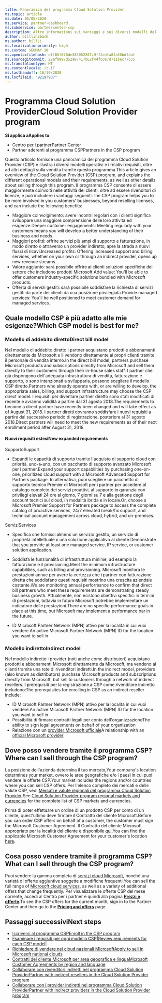 ```yaml
---
title: Panoramica del programma Cloud Solution Provider
ms.topic: article
ms.date: 05/05/2020
ms.service: partner-dashboard
ms.subservice: partnercenter-csp
description: Altre informazioni sui vantaggi e sui diversi modelli del programma Cloud Solution Provider(CSP) per favorire la crescita aziendale con nuovi clienti e nuove competenze.
author: billlinzbach
ms.author: billLi
ms.localizationpriority: high
ms.custom: SEOMAY.20
ms.openlocfilehash: e1f85f670de583052807c9ff2edfa84a50bd7daf
ms.sourcegitcommit: 22af0997d52a87417b62f44fb0a7d711bec77b35
ms.translationtype: HT
ms.contentlocale: it-IT
ms.lasthandoff: 10/19/2020
ms.locfileid: "92197907"
---
```

# <a name="cloud-solution-provider-program"></a><span data-ttu-id="39ab4-103">Programma Cloud Solution Provider</span><span class="sxs-lookup"><span data-stu-id="39ab4-103">Cloud Solution Provider program</span></span> 

<span data-ttu-id="39ab4-104">**Si applica a**</span><span class="sxs-lookup"><span data-stu-id="39ab4-104">**Applies to**</span></span>

- <span data-ttu-id="39ab4-105">Centro per i partner</span><span class="sxs-lookup"><span data-stu-id="39ab4-105">Partner Center</span></span>
- <span data-ttu-id="39ab4-106">Partner aderenti al programma CSP</span><span class="sxs-lookup"><span data-stu-id="39ab4-106">Partners in the CSP program</span></span>

<span data-ttu-id="39ab4-107">Questo articolo fornisce una panoramica del programma Cloud Solution Provider (CSP) e illustra i diversi modelli operativi e i relativi requisiti, oltre ad altri dettagli sulla vendita tramite questo programma.</span><span class="sxs-lookup"><span data-stu-id="39ab4-107">This article gives an overview of the Cloud Solution Provider (CSP) program, and explains the different operational models and their requirements, as well as other details about selling through this program.</span></span>  <span data-ttu-id="39ab4-108">Il programma CSP consente di essere maggiormente coinvolti nelle attività dei clienti, oltre ad essere rivenditori di licenze, e può includere i vantaggi seguenti:</span><span class="sxs-lookup"><span data-stu-id="39ab4-108">The CSP program helps you to be more involved in you customers' businesses, beyond reselling licenses, and can include the following benefits:</span></span> 

- <span data-ttu-id="39ab4-109">Maggiore coinvolgimento: avere incontri regolari con i clienti significa sviluppare una maggiore comprensione delle loro attività ed esigenze.</span><span class="sxs-lookup"><span data-stu-id="39ab4-109">Deeper customer engagements: Meeting regularly with your customers means you will develop a better understanding of their business and needs.</span></span>
- <span data-ttu-id="39ab4-110">Maggiori profitti: offrire servizi più ampi di supporto e fatturazione, in modo diretto o attraverso un provider indiretto, apre la strada a nuovi flussi di ricavi.</span><span class="sxs-lookup"><span data-stu-id="39ab4-110">Increased profits: Offering increased support and billing services, whether on your own or through an indirect provider, opens up new revenue streams.</span></span>  
- <span data-ttu-id="39ab4-111">Valore aggiunto: sarà possibile offrire ai clienti soluzioni specifiche del settore che includono prodotti Microsoft.</span><span class="sxs-lookup"><span data-stu-id="39ab4-111">Add value: You'll be able to offer customers industry-specific solutions bundled with Microsoft products.</span></span>
- <span data-ttu-id="39ab4-112">Offerta di servizi gestiti: sarà possibile soddisfare la richiesta di servizi gestiti da parte dei clienti da una posizione privilegiata.</span><span class="sxs-lookup"><span data-stu-id="39ab4-112">Provide managed services: You'll be well positioned to meet customer demand for managed services.</span></span> 

## <a name="which-csp-model-is-best-for-me"></a><span data-ttu-id="39ab4-113">Quale modello CSP è più adatto alle mie esigenze?</span><span class="sxs-lookup"><span data-stu-id="39ab4-113">Which CSP model is best for me?</span></span>

### <a name="direct-bill-model"></a><span data-ttu-id="39ab4-114">Modello di addebito diretto</span><span class="sxs-lookup"><span data-stu-id="39ab4-114">Direct bill model</span></span>

 <span data-ttu-id="39ab4-115">Nel modello di addebito diretto i partner acquistano prodotti e abbonamenti direttamente da Microsoft e li vendono direttamente ai propri clienti tramite il personale di vendita interno.</span><span class="sxs-lookup"><span data-stu-id="39ab4-115">In the direct bill model, partners purchase Microsoft products and subscriptions directly from Microsoft and sell them directly to their customers through their in-house sales staff.</span></span> <span data-ttu-id="39ab4-116">I partner che già dispongono dell'adeguata infrastruttura di vendita, fatturazione e supporto, o sono intenzionati a svilupparla, possono scegliere il modello CSP diretto.</span><span class="sxs-lookup"><span data-stu-id="39ab4-116">Partners who already operate with, or are willing to develop, the appropriate sales, billing, and support infrastructure may choose the CSP direct model.</span></span> <span data-ttu-id="39ab4-117">I requisiti per diventare partner diretto sono stati modificati di recente e avranno validità a partire dal 31 agosto 2018.</span><span class="sxs-lookup"><span data-stu-id="39ab4-117">The requirements to become a direct partner have recently been changed and will take effect as of August 31, 2018.</span></span> <span data-ttu-id="39ab4-118">I partner diretti dovranno soddisfare i nuovi requisiti a partire dal successivo periodo di registrazione, posteriore al 31 agosto 2018.</span><span class="sxs-lookup"><span data-stu-id="39ab4-118">Direct partners will need to meet the new requirements as of their next enrollment period after August 31, 2018.</span></span>

#### <a name="new-expanded-requirements"></a><span data-ttu-id="39ab4-119">Nuovi requisiti estesi</span><span class="sxs-lookup"><span data-stu-id="39ab4-119">New expanded requirements</span></span>

<span data-ttu-id="39ab4-120">Supporto</span><span class="sxs-lookup"><span data-stu-id="39ab4-120">Support</span></span>

- <span data-ttu-id="39ab4-121">Espandi le capacità di supporto tramite l'acquisto di supporto cloud con priorità, uno-a-uno, con un pacchetto di supporto avanzato Microsoft per i partner.</span><span class="sxs-lookup"><span data-stu-id="39ab4-121">Expand your support capabilities by purchasing one-on-one, prioritized cloud support with a Microsoft Advanced Support for Partners package.</span></span> <span data-ttu-id="39ab4-122">In alternativa, puoi scegliere un pacchetto di supporto tecnico Premier di Microsoft per i partner per accedere al catalogo completo dei servizi proattivi, al supporto in garanzia con privilegi elevati 24 ore al giorno, 7 giorni su 7 e alla gestione degli account tecnici sul cloud, in modalità ibrida e in locale.</span><span class="sxs-lookup"><span data-stu-id="39ab4-122">Or, choose a Microsoft Premier Support for Partners package to access the complete catalog of proactive services, 24/7 elevated break/fix support, and technical account management across cloud, hybrid, and on-premises.</span></span>

<span data-ttu-id="39ab4-123">Servizi</span><span class="sxs-lookup"><span data-stu-id="39ab4-123">Services</span></span>

- <span data-ttu-id="39ab4-124">Specifica che fornisci almeno un servizio gestito, un servizio di proprietà intellettuale o una soluzione applicativa al cliente.</span><span class="sxs-lookup"><span data-stu-id="39ab4-124">Demonstrate that you provide at least one managed service, IP service, or customer solution application.</span></span> 

- <span data-ttu-id="39ab4-125">Soddisfa le funzionalità di infrastruttura minime, ad esempio la fatturazione e il provisioning.</span><span class="sxs-lookup"><span data-stu-id="39ab4-125">Meet the minimum infrastructure capabilities, such as billing and provisioning.</span></span> <span data-ttu-id="39ab4-126">Microsoft monitora le prestazioni annue per avere la certezza che i partner con fatturazione diretta che soddisfano questi requisiti mostrino una crescita aziendale costante.</span><span class="sxs-lookup"><span data-stu-id="39ab4-126">We are monitoring annual performance to confirm that direct bill partners who meet these requirements are demonstrating steady business growth.</span></span> <span data-ttu-id="39ab4-127">Attualmente, non esistono obiettivi specifici in termini di prestazioni, tuttavia in futuro Microsoft potrebbe implementare un indicatore delle prestazioni.</span><span class="sxs-lookup"><span data-stu-id="39ab4-127">There are no specific performance goals in place at this time, but Microsoft may implement a performance bar in the future.</span></span>

- <span data-ttu-id="39ab4-128">ID Microsoft Partner Network (MPN) attivo per la località in cui vuoi vendere.</span><span class="sxs-lookup"><span data-stu-id="39ab4-128">An active Microsoft Partner Network (MPN) ID for the location you want to sell in</span></span>

### <a name="indirect-model"></a><span data-ttu-id="39ab4-129">Modello indiretto</span><span class="sxs-lookup"><span data-stu-id="39ab4-129">Indirect model</span></span>

<span data-ttu-id="39ab4-130">Nel modello indiretto i provider (noti anche come distributori) acquistano prodotti e abbonamenti Microsoft direttamente da Microsoft, ma vendono ai clienti tramite una rete di rivenditori indiretti.</span><span class="sxs-lookup"><span data-stu-id="39ab4-130">In the indirect model, providers (also known as distributors) purchase Microsoft products and subscriptions directly from Microsoft, but sell to customers through a network of indirect resellers.</span></span> <span data-ttu-id="39ab4-131">I prerequisiti per la registrazione a CSP come rivenditore indiretto includono:</span><span class="sxs-lookup"><span data-stu-id="39ab4-131">The prerequisites for enrolling in CSP as an indirect reseller include:</span></span>

- <span data-ttu-id="39ab4-132">ID Microsoft Partner Network (MPN) attivo per la località in cui vuoi vendere.</span><span class="sxs-lookup"><span data-stu-id="39ab4-132">An active Microsoft Partner Network (MPN) ID for the location you want to sell in</span></span>
- <span data-ttu-id="39ab4-133">Possibilità di firmare contratti legali per conto dell'organizzazione</span><span class="sxs-lookup"><span data-stu-id="39ab4-133">The ability to sign legal agreements on behalf of your organization</span></span>
- <span data-ttu-id="39ab4-134">Relazione con un [provider Microsoft ufficiale](https://partnercenter.microsoft.com/partner/find-a-provider)</span><span class="sxs-lookup"><span data-stu-id="39ab4-134">A relationship with an [official Microsoft provider](https://partnercenter.microsoft.com/partner/find-a-provider)</span></span>

## <a name="where-can-i-sell-through-the-csp-program"></a><span data-ttu-id="39ab4-135">Dove posso vendere tramite il programma CSP?</span><span class="sxs-lookup"><span data-stu-id="39ab4-135">Where can I sell through the CSP program?</span></span>

<span data-ttu-id="39ab4-136">La posizione dell'azienda determina il tuo mercato,</span><span class="sxs-lookup"><span data-stu-id="39ab4-136">Your company's location determines your market.</span></span> <span data-ttu-id="39ab4-137">ovvero le aree geografiche e/o i paesi in cui puoi vendere le offerte CSP.</span><span class="sxs-lookup"><span data-stu-id="39ab4-137">Your market includes the regions and/or countries where you can sell CSP offers.</span></span> <span data-ttu-id="39ab4-138">Per l'elenco completo dei mercati e delle valute CSP, vedi [Mercati e valute regionali del programma Cloud Solution Provider](regional-authorization-overview.md).</span><span class="sxs-lookup"><span data-stu-id="39ab4-138">See [Cloud Solution Provider program regional markets and currencies](regional-authorization-overview.md) for the complete list of CSP markets and currencies.</span></span>

<span data-ttu-id="39ab4-139">Prima di poter effettuare un ordine di un prodotto CSP per conto di un cliente, quest'ultimo deve firmare il Contratto del cliente Microsoft.</span><span class="sxs-lookup"><span data-stu-id="39ab4-139">Before you can order CSP offers on behalf of a customer, the customer must sign the Microsoft Customer Agreement.</span></span> <span data-ttu-id="39ab4-140">Il Contratto del cliente Microsoft appropriato per la località del cliente è disponibile [qui](agreements.md).</span><span class="sxs-lookup"><span data-stu-id="39ab4-140">You can find the applicable Microsoft Customer Agreement for your customer's location [here](agreements.md).</span></span>  

## <a name="what-can-i-sell-through-the-csp-program"></a><span data-ttu-id="39ab4-141">Cosa posso vendere tramite il programma CSP?</span><span class="sxs-lookup"><span data-stu-id="39ab4-141">What can I sell through the CSP program?</span></span>

<span data-ttu-id="39ab4-142">Puoi vendere la gamma completa di [servizi cloud Microsoft](https://partner.microsoft.com/cloud-solution-provider/products-and-services), nonché una varietà di offerte aggiuntive soggette a modifiche frequenti.</span><span class="sxs-lookup"><span data-stu-id="39ab4-142">You can sell the full range of [Microsoft cloud services](https://partner.microsoft.com/cloud-solution-provider/products-and-services), as well as a variety of additional offers that change frequently.</span></span> <span data-ttu-id="39ab4-143">Per visualizzare le offerte CSP del mese corrente, accedi al Centro per i partner e quindi alla pagina [**Prezzi e offerte**](https://partnercenter.microsoft.com/pcv/sales).</span><span class="sxs-lookup"><span data-stu-id="39ab4-143">To see the CSP offers for the current month, sign in to the Partner Center and then go to the [**Pricing and offers**](https://partnercenter.microsoft.com/pcv/sales) page.</span></span>

## <a name="next-steps"></a><span data-ttu-id="39ab4-144">Passaggi successivi</span><span class="sxs-lookup"><span data-stu-id="39ab4-144">Next steps</span></span>

- [<span data-ttu-id="39ab4-145">Iscriversi al programma CSP</span><span class="sxs-lookup"><span data-stu-id="39ab4-145">Enroll in the CSP program</span></span>](enrolling-in-the-csp-program.md)
- <span data-ttu-id="39ab4-146">[Esaminare i requisiti per ogni modello CSP](https://partnercenter.microsoft.com/partner/cloud-solution-provider)|</span><span class="sxs-lookup"><span data-stu-id="39ab4-146">[Review requirements for each CSP model](https://partnercenter.microsoft.com/partner/cloud-solution-provider)|</span></span>
- [<span data-ttu-id="39ab4-147">Richiedere di vendere nei cloud nazionali Microsoft</span><span class="sxs-lookup"><span data-stu-id="39ab4-147">Apply to sell in Microsoft national clouds</span></span>](csp-national-clouds-overview.md)
- [<span data-ttu-id="39ab4-148">Contratti del cliente Microsoft per area geografica e lingua</span><span class="sxs-lookup"><span data-stu-id="39ab4-148">Microsoft Customer Agreements by region and language</span></span>](agreements.md)
- [<span data-ttu-id="39ab4-149">Collaborare con rivenditori indiretti nel programma Cloud Solution Provider</span><span class="sxs-lookup"><span data-stu-id="39ab4-149">Partner with indirect resellers in the Cloud Solution Provider program</span></span>](indirect-provider-tasks-in-partner-center.md)
- [<span data-ttu-id="39ab4-150">Collaborare con i provider indiretti nel programma Cloud Solution Provider</span><span class="sxs-lookup"><span data-stu-id="39ab4-150">Partner with indirect providers in the Cloud Solution Provider program</span></span>](indirect-reseller-tasks-in-partner-center.md)
